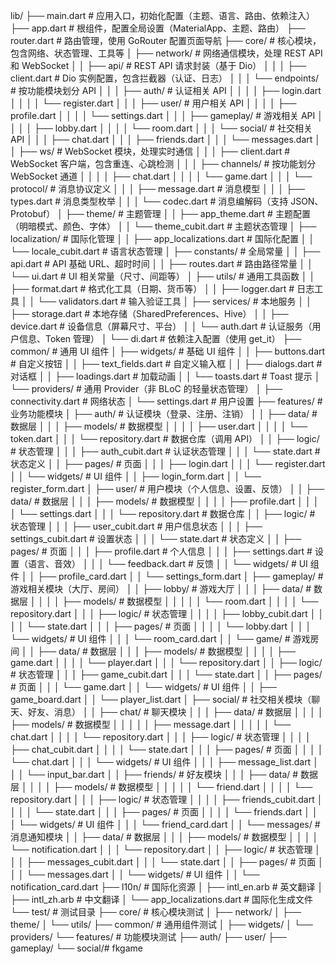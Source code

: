 lib/
├── main.dart                     # 应用入口，初始化配置（主题、语言、路由、依赖注入）
├── app.dart                      # 根组件，配置全局设置（MaterialApp、主题、路由）
├── router.dart                   # 路由管理，使用 GoRouter 配置页面导航
├── core/                         # 核心模块，包含网络、状态管理、工具等
│   ├── network/                  # 网络通信模块，处理 REST API 和 WebSocket
│   │   ├── api/                  # REST API 请求封装（基于 Dio）
│   │   │   ├── client.dart       # Dio 实例配置，包含拦截器（认证、日志）
│   │   │   └── endpoints/        # 按功能模块划分 API
│   │   │       ├── auth/         # 认证相关 API
│   │   │       │   ├── login.dart
│   │   │       │   └── register.dart
│   │   │       ├── user/         # 用户相关 API
│   │   │       │   ├── profile.dart
│   │   │       │   └── settings.dart
│   │   │       ├── gameplay/     # 游戏相关 API
│   │   │       │   ├── lobby.dart
│   │   │       │   └── room.dart
│   │   │       └── social/       # 社交相关 API
│   │   │           ├── chat.dart
│   │   │           ├── friends.dart
│   │   │           └── messages.dart
│   │   ├── ws/                   # WebSocket 模块，处理实时通信
│   │   │   ├── client.dart       # WebSocket 客户端，包含重连、心跳检测
│   │   │   ├── channels/         # 按功能划分 WebSocket 通道
│   │   │   │   ├── chat.dart
│   │   │   │   └── game.dart
│   │   │   └── protocol/         # 消息协议定义
│   │   │       ├── message.dart  # 消息模型
│   │   │       ├── types.dart    # 消息类型枚举
│   │   │       └── codec.dart    # 消息编解码（支持 JSON、Protobuf）
│   ├── theme/                    # 主题管理
│   │   ├── app_theme.dart        # 主题配置（明暗模式、颜色、字体）
│   │   └── theme_cubit.dart      # 主题状态管理
│   ├── localization/             # 国际化管理
│   │   ├── app_localizations.dart # 国际化配置
│   │   └── locale_cubit.dart     # 语言状态管理
│   ├── constants/                # 全局常量
│   │   ├── api.dart              # API 基础 URL、超时时间
│   │   ├── routes.dart           # 路由路径常量
│   │   └── ui.dart               # UI 相关常量（尺寸、间距等）
│   ├── utils/                    # 通用工具函数
│   │   ├── format.dart           # 格式化工具（日期、货币等）
│   │   ├── logger.dart           # 日志工具
│   │   └── validators.dart       # 输入验证工具
│   ├── services/                 # 本地服务
│   │   ├── storage.dart          # 本地存储（SharedPreferences、Hive）
│   │   ├── device.dart           # 设备信息（屏幕尺寸、平台）
│   │   └── auth.dart             # 认证服务（用户信息、Token 管理）
│   └── di.dart                   # 依赖注入配置（使用 get_it）
├── common/                       # 通用 UI 组件
│   ├── widgets/                  # 基础 UI 组件
│   │   ├── buttons.dart          # 自定义按钮
│   │   ├── text_fields.dart      # 自定义输入框
│   │   ├── dialogs.dart          # 对话框
│   │   ├── loadings.dart         # 加载动画
│   │   └── toasts.dart           # Toast 提示
│   └── providers/                # 通用 Provider（非 BLoC 的轻量状态管理）
│       ├── connectivity.dart     # 网络状态
│       └── settings.dart        # 用户设置
├── features/                     # 业务功能模块
│   ├── auth/                     # 认证模块（登录、注册、注销）
│   │   ├── data/                 # 数据层
│   │   │   ├── models/           # 数据模型
│   │   │   │   ├── user.dart
│   │   │   │   └── token.dart
│   │   │   └── repository.dart   # 数据仓库（调用 API）
│   │   ├── logic/                # 状态管理
│   │   │   ├── auth_cubit.dart   # 认证状态管理
│   │   │   └── state.dart        # 状态定义
│   │   ├── pages/                # 页面
│   │   │   ├── login.dart
│   │   │   └── register.dart
│   │   └── widgets/              # UI 组件
│   │       ├── login_form.dart
│   │       └── register_form.dart
│   ├── user/                     # 用户模块（个人信息、设置、反馈）
│   │   ├── data/                 # 数据层
│   │   │   ├── models/           # 数据模型
│   │   │   │   ├── profile.dart
│   │   │   │   └── settings.dart
│   │   │   └── repository.dart   # 数据仓库
│   │   ├── logic/                # 状态管理
│   │   │   ├── user_cubit.dart   # 用户信息状态
│   │   │   ├── settings_cubit.dart # 设置状态
│   │   │   └── state.dart        # 状态定义
│   │   ├── pages/                # 页面
│   │   │   ├── profile.dart      # 个人信息
│   │   │   ├── settings.dart     # 设置（语言、音效）
│   │   │   └── feedback.dart     # 反馈
│   │   └── widgets/              # UI 组件
│   │       ├── profile_card.dart
│   │       └── settings_form.dart
│   ├── gameplay/                 # 游戏相关模块（大厅、房间）
│   │   ├── lobby/                # 游戏大厅
│   │   │   ├── data/             # 数据层
│   │   │   │   ├── models/       # 数据模型
│   │   │   │   │   └── room.dart
│   │   │   │   └── repository.dart
│   │   │   ├── logic/            # 状态管理
│   │   │   │   ├── lobby_cubit.dart
│   │   │   │   └── state.dart
│   │   │   ├── pages/            # 页面
│   │   │   │   └── lobby.dart
│   │   │   └── widgets/          # UI 组件
│   │   │       └── room_card.dart
│   │   └── game/                 # 游戏房间
│   │       ├── data/             # 数据层
│   │       │   ├── models/       # 数据模型
│   │       │   │   ├── game.dart
│   │       │   │   └── player.dart
│   │       │   └── repository.dart
│   │       ├── logic/            # 状态管理
│   │       │   ├── game_cubit.dart
│   │       │   └── state.dart
│   │       ├── pages/            # 页面
│   │       │   └── game.dart
│   │       └── widgets/          # UI 组件
│   │           ├── game_board.dart
│   │           └── player_list.dart
│   ├── social/                   # 社交相关模块（聊天、好友、消息）
│   │   ├── chat/                 # 聊天模块
│   │   │   ├── data/             # 数据层
│   │   │   │   ├── models/       # 数据模型
│   │   │   │   │   ├── message.dart
│   │   │   │   │   └── chat.dart
│   │   │   │   └── repository.dart
│   │   │   ├── logic/            # 状态管理
│   │   │   │   ├── chat_cubit.dart
│   │   │   │   └── state.dart
│   │   │   ├── pages/            # 页面
│   │   │   │   └── chat.dart
│   │   │   └── widgets/          # UI 组件
│   │   │       ├── message_list.dart
│   │   │       └── input_bar.dart
│   │   ├── friends/              # 好友模块
│   │   │   ├── data/             # 数据层
│   │   │   │   ├── models/       # 数据模型
│   │   │   │   │   └── friend.dart
│   │   │   │   └── repository.dart
│   │   │   ├── logic/            # 状态管理
│   │   │   │   ├── friends_cubit.dart
│   │   │   │   └── state.dart
│   │   │   ├── pages/            # 页面
│   │   │   │   └── friends.dart
│   │   │   └── widgets/          # UI 组件
│   │   │       └── friend_card.dart
│   │   └── messages/             # 消息通知模块
│   │       ├── data/             # 数据层
│   │       │   ├── models/       # 数据模型
│   │       │   │   └── notification.dart
│   │       │   └── repository.dart
│   │       ├── logic/            # 状态管理
│   │       │   ├── messages_cubit.dart
│   │       │   └── state.dart
│   │       ├── pages/            # 页面
│   │       │   └── messages.dart
│   │       └── widgets/          # UI 组件
│   │           └── notification_card.dart
├── l10n/                         # 国际化资源
│   ├── intl_en.arb               # 英文翻译
│   ├── intl_zh.arb               # 中文翻译
│   └── app_localizations.dart    # 国际化生成文件
└── test/                         # 测试目录
    ├── core/                     # 核心模块测试
    │   ├── network/
    │   ├── theme/
    │   └── utils/
    ├── common/                   # 通用组件测试
    │   ├── widgets/
    │   └── providers/
    └── features/                 # 功能模块测试
        ├── auth/
        ├── user/
        ├── gameplay/
        └── social/# fkgame
